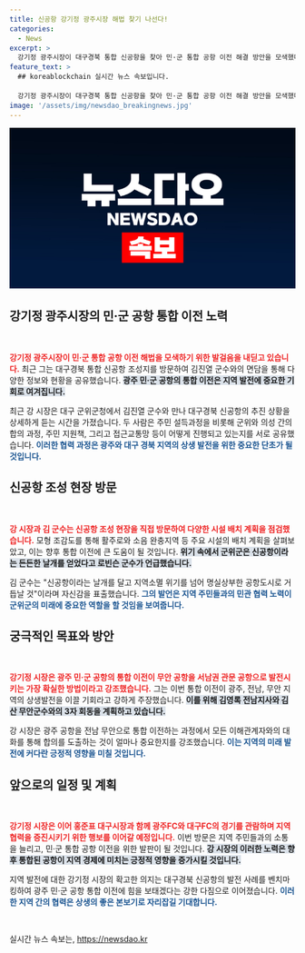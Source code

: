 ```yaml
---
title: 신공항 강기정 광주시장 해법 찾기 나선다!
categories:
  - News
excerpt: >
  강기정 광주시장이 대구경북 통합 신공항을 찾아 민·군 통합 공항 이전 해결 방안을 모색했다. 그는 무안 공항으로의 통합 이전이 지역 상생의 기회라고 강조하며, 3자 회동을 통해 의견을 조율할 예정이다. 클릭하여 자세히 알아보세요!
feature_text: >
  ## koreablockchain 실시간 뉴스 속보입니다.

  강기정 광주시장이 대구경북 통합 신공항을 찾아 민·군 통합 공항 이전 해결 방안을 모색했다. 그는 무안 공항으로의 통합 이전이 지역 상생의 기회라고 강조하며, 3자 회동을 통해 의견을 조율할 예정이다. 클릭하여 자세히 알아보세요!
image: '/assets/img/newsdao_breakingnews.jpg'
---
```


<p><img src="/assets/img/newsdao_breakingnews.jpg" alt="koreablockchain 속보" /></p>

<h2 data-ke-size="size26">강기정 광주시장의 민·군 공항 통합 이전 노력</h2>

<p data-ke-size="size16">&nbsp;</p>

<p><b><span style="color: #ee2323;">강기정 광주시장이 민·군 통합 공항 이전 해법을 모색하기 위한 발걸음을 내딛고 있습니다.</span></b> 최근 그는 대구경북 통합 신공항 조성지를 방문하여 김진열 군수와의 면담을 통해 다양한 정보와 현황을 공유했습니다. <b><span style="background-color: #21538527;">광주 민·군 공항의 통합 이전은 지역 발전에 중요한 기회로 여겨집니다.</span></b> </p>

<p>최근 강 시장은 대구 군위군청에서 김진열 군수와 만나 대구경북 신공항의 추진 상황을 상세하게 듣는 시간을 가졌습니다. 두 사람은 주민 설득과정을 비롯해 군위와 의성 간의 합의 과정, 주민 지원책, 그리고 접근교통망 등이 어떻게 진행되고 있는지를 서로 공유했습니다. <b><span style="color: #1a5490;">이러한 협력 과정은 광주와 대구 경북 지역의 상생 발전을 위한 중요한 단초가 될 것입니다.</span></b></p>

<h2 data-ke-size="size26">신공항 조성 현장 방문</h2>

<p data-ke-size="size16">&nbsp;</p>

<p><b><span style="color: #ee2323;">강 시장과 김 군수는 신공항 조성 현장을 직접 방문하여 다양한 시설 배치 계획을 점검했습니다.</span></b> 모형 조감도를 통해 활주로와 소음 완충지역 등 주요 시설의 배치 계획을 살펴보았고, 이는 향후 통합 이전에 큰 도움이 될 것입니다. <b><span style="background-color: #21538527;">위기 속에서 군위군은 신공항이라는 든든한 날개를 얻었다고 로빈슨 군수가 언급했습니다.</span></b></p>

<p>김 군수는 "신공항이라는 날개를 달고 지역소멸 위기를 넘어 명실상부한 공항도시로 거듭날 것"이라며 자신감을 표출했습니다. <b><span style="color: #1a5490;">그의 발언은 지역 주민들과의 민관 협력 노력이 군위군의 미래에 중요한 역할을 할 것임을 보여줍니다.</span></b></p>

<h2 data-ke-size="size26">궁극적인 목표와 방안</h2>

<p data-ke-size="size16">&nbsp;</p>

<p><b><span style="color: #ee2323;">강기정 시장은 광주 민·군 공항의 통합 이전이 무안 공항을 서남권 관문 공항으로 발전시키는 가장 확실한 방법이라고 강조했습니다.</span></b> 그는 이번 통합 이전이 광주, 전남, 무안 지역의 상생발전을 이끌 기회라고 강하게 주장했습니다. <b><span style="background-color: #21538527;">이를 위해 김영록 전남지사와 김산 무안군수와의 3자 회동을 계획하고 있습니다.</span></b></p>

<p>강 시장은 광주 공항을 전남 무안으로 통합 이전하는 과정에서 모든 이해관계자와의 대화를 통해 합의를 도출하는 것이 얼마나 중요한지를 강조했습니다. <b><span style="color: #1a5490;">이는 지역의 미래 발전에 커다란 긍정적 영향을 미칠 것입니다.</span></b></p>

<h2 data-ke-size="size26">앞으로의 일정 및 계획</h2>

<p data-ke-size="size16">&nbsp;</p>

<p><b><span style="color: #ee2323;">강기정 시장은 이어 홍준표 대구시장과 함께 광주FC와 대구FC의 경기를 관람하며 지역 협력을 증진시키기 위한 행보를 이어갈 예정입니다.</span></b> 이번 방문은 지역 주민들과의 소통을 늘리고, 민·군 통합 공항 이전을 위한 발판이 될 것입니다. <b><span style="background-color: #21538527;">강 시장의 이러한 노력은 향후 통합된 공항이 지역 경제에 미치는 긍정적 영향을 증가시킬 것입니다.</span></b></p>

<p>지역 발전에 대한 강기정 시장의 확고한 의지는 대구경북 신공항의 발전 사례를 벤치마킹하여 광주 민·군 공항 통합 이전에 힘을 보태겠다는 강한 다짐으로 이어졌습니다. <b><span style="color: #1a5490;">이러한 지역 간의 협력은 상생의 좋은 본보기로 자리잡길 기대합니다.</span></b> </p>

<p data-ke-size="size16">&nbsp;</p>
실시간 뉴스 속보는, <a href="https://newsdao.kr" rel="dofollow">https://newsdao.kr</a>


